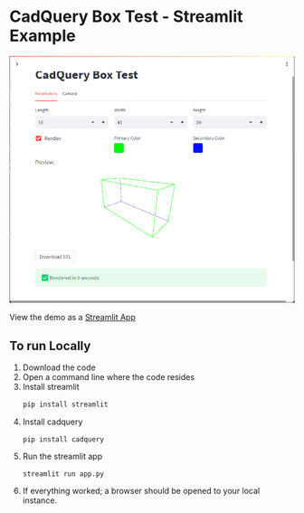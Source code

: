 # CadQuery Box Test - Streamlit Example

![](01.png)

View the demo as a [Streamlit App](https://cqboxtest.streamlit.app/)

## To run Locally

1. Download the code
2. Open a command line where the code resides
3. Install streamlit
    ``` bash
    pip install streamlit
    ```
4. Install cadquery
    ```
    pip install cadquery
    ```
5. Run the streamlit app
    ```
    streamlit run app.py
    ```
6. If everything worked; a browser should be opened to your local instance.